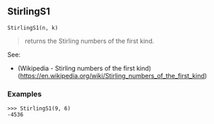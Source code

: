 ## StirlingS1

``` 
StirlingS1(n, k)
``` 

> returns the Stirling numbers of the first kind. 
 
See:  
* (Wikipedia - Stirling numbers of the first kind)(https://en.wikipedia.org/wiki/Stirling_numbers_of_the_first_kind)

### Examples
``` 
>>> StirlingS1(9, 6)
-4536
```